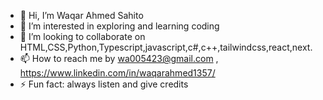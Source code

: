 - 👋 Hi, I’m Waqar Ahmed Sahito
- 👀 I’m interested in exploring and learning coding
- 💞️ I’m looking to collaborate on HTML,CSS,Python,Typescript,javascript,c#,c++,tailwindcss,react,next.
- 📫 How to reach me by wa005423@gmail.com , https://www.linkedin.com/in/waqarahmed1357/
- ⚡ Fun fact: always listen and give credits

<!---
WaqarAhmedSahito/WaqarAhmedSahito is a ✨ special ✨ repository because its `README.md` (this file) appears on your GitHub profile.
You can click the Preview link to take a look at your changes.
--->

